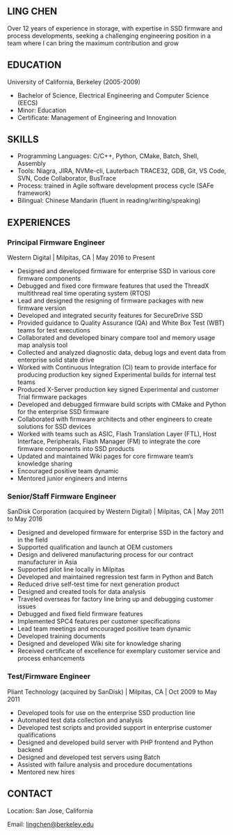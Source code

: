 ## LING CHEN

Over 12 years of experience in storage, with expertise in SSD firmware and process developments, seeking a challenging engineering position in a team where I can bring the maximum contribution and grow

## EDUCATION
University of California, Berkeley (2005-2009)
- Bachelor of Science, Electrical Engineering and Computer Science (EECS)
- Minor: Education
- Certificate: Management of Engineering and Innovation

## SKILLS
- Programming Languages: C/C++, Python, CMake, Batch, Shell, Assembly
- Tools: Niagra, JIRA, NVMe-cli, Lauterbach TRACE32, GDB, Git, VS Code, SVN, Code Collaborator, BusTrace
- Process: trained in Agile software development process cycle (SAFe framework)
- Bilingual: Chinese Mandarin (fluent in reading/writing/speaking)

## EXPERIENCES
### Principal Firmware Engineer
Western Digital | Milpitas, CA | May 2016 to Present
- Designed and developed firmware for enterprise SSD in various core firmware components
- Debugged and fixed core firmware features that used the ThreadX multithread real time operating system (RTOS)
- Lead and designed the resigning of firmware packages with new firmware version 
- Developed and integrated security features for SecureDrive SSD
- Provided guidance to Quality Assurance (QA) and White Box Test (WBT) teams for test executions 
- Collaborated and developed binary compare tool and memory usage map analysis tool
- Collected and analyzed diagnostic data, debug logs and event data from enterprise solid state drive
- Worked with Continuous Integration (CI) team to provide interface for producing production key signed Experimental builds for internal test teams
- Produced X-Server production key signed Experimental and customer Trial firmware packages
- Developed and debugged firmware build scripts with CMake and Python for the enterprise SSD firmware
- Collaborated with firmware architects and other engineers to create solutions for SSD devices
- Worked with teams such as ASIC, Flash Translation Layer (FTL), Host Interface, Peripherals, Flash Manager (FM) to integrate the core firmware components into SSD products
- Updated and maintained Wiki pages for core firmware team’s knowledge sharing
- Encouraged positive team dynamic
- Mentored junior engineers and interns

### Senior/Staff Firmware Engineer
SanDisk Corporation (acquired by Western Digital) | Milpitas, CA | May 2011 to May 2016
- Designed and developed firmware for enterprise SSD in the factory and in the field
- Supported qualification and launch at OEM customers
- Design and delivered manufacturing process for our contract manufacturer in Asia
- Supported pilot line locally in Milpitas
- Developed and maintained regression test farm in Python and Batch
- Reduced drive self-test time for next generation product
- Designed and created tools for data analysis
- Traveled overseas for factory line bring up and debugging customer issues
- Debugged and fixed field firmware features
- Implemented SPC4 features per customer specifications
- Lead team meetings and encouraged positive team dynamic
- Developed training documents
- Designed and developed Wiki site for knowledge sharing
- Received certificate of excellence for exemplary customer service and process enhancements

### Test/Firmware Engineer
Pliant Technology (acquired by SanDisk) | Milpitas, CA | Oct 2009 to May 2011
- Developed tools for use on the enterprise SSD production line
- Automated test data collection and analysis
- Developed test scripts and provided support in enterprise customer qualifications
- Designed and developed build server with PHP frontend and Python backend
- Designed and developed test servers using Batch
- Assisted with failure analysis and procedure documentations
- Mentored new hires

## CONTACT
Location: San Jose, California

Email: <lingchen@berkeley.edu>

